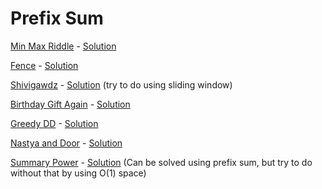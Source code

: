 # Prefix Sum

[Min Max Riddle](https://www.hackerrank.com/challenges/min-max-riddle/problem) - [Solution](MinMaxRiddle.cpp)

[Fence](https://codeforces.com/problemset/problem/363/B) - [Solution](363B.cpp)

[Shivigawdz](https://www.codechef.com/problems/SHIVIGOD) - [Solution](SHIVIGOD.cpp) (try to do using sliding window)

[Birthday Gift Again](https://www.codechef.com/problems/BDGFT) - [Solution](BDGFT.cpp)

[Greedy DD](https://www.codechef.com/problems/ECAPR206) - [Solution](ECAPR206.cpp)

[Nastya and Door](https://codeforces.com/problemset/problem/1341/B) - [Solution](1341B.cpp)

[Summary Power](https://www.codechef.com/problems/SUMPOWER) - [Solution](SUMPOWER.cpp) (Can be solved using prefix sum, but try to do without that by using O(1) space)
